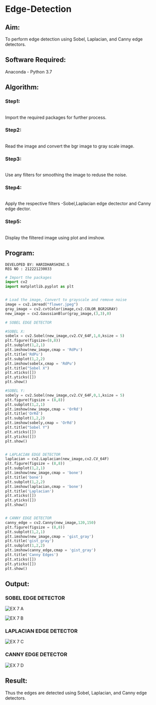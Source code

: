 # Edge-Detection
## Aim:
To perform edge detection using Sobel, Laplacian, and Canny edge detectors.

## Software Required:
Anaconda - Python 3.7

## Algorithm:
### Step1:
<br>
Import the required packages for further process.

### Step2:
<br>
Read the image and convert the bgr image to gray scale image.

### Step3:
<br>
Use any filters for smoothing the image to reduse the noise.

### Step4:
<br>
Apply the respective filters -Sobel,Laplacian edge dectector and Canny edge dector.

### Step5:
<br>
Display the filtered image using plot and imshow.
 
## Program:
```
DEVELOPED BY: HARIDHARSHINI.S
REG NO : 212221230033
```

``` Python
# Import the packages
import cv2
import matplotlib.pyplot as plt


# Load the image, Convert to grayscale and remove noise
image = cv2.imread("flower.jpeg")
gray_image = cv2.cvtColor(image,cv2.COLOR_BGR2GRAY)
new_image = cv2.GaussianBlur(gray_image,(3,3),0)

# SOBEL EDGE DETECTOR

#SOBEL X:
sobelx = cv2.Sobel(new_image,cv2.CV_64F,1,0,ksize = 5)
plt.figure(figsize=(8,8))
plt.subplot(1,2,1)
plt.imshow(new_image,cmap = 'RdPu')
plt.title('RdPu')
plt.subplot(1,2,2)
plt.imshow(sobelx,cmap = 'RdPu')
plt.title("Sobel X")
plt.xticks([])
plt.yticks([])
plt.show()

#SOBEL Y:
sobely = cv2.Sobel(new_image,cv2.CV_64F,0,1,ksize = 5)
plt.figure(figsize = (8,8))
plt.subplot(1,2,1)
plt.imshow(new_image,cmap = 'OrRd')
plt.title('OrRd')
plt.subplot(1,2,2)
plt.imshow(sobely,cmap = 'OrRd')
plt.title("Sobel Y")
plt.xticks([])
plt.yticks([])
plt.show()


# LAPLACIAN EDGE DETECTOR
laplacian = cv2.Laplacian(new_image,cv2.CV_64F)
plt.figure(figsize = (8,8))
plt.subplot(1,2,1)
plt.imshow(new_image,cmap = 'bone')
plt.title('bone')
plt.subplot(1,2,2)
plt.imshow(laplacian,cmap = 'bone')
plt.title('Laplacian')
plt.xticks([])
plt.yticks([])
plt.show()


# CANNY EDGE DETECTOR
canny_edge = cv2.Canny(new_image,120,150)
plt.figure(figsize = (8,8))
plt.subplot(1,2,1)
plt.imshow(new_image,cmap = 'gist_gray')
plt.title('gist_gray')
plt.subplot(1,2,2)
plt.imshow(canny_edge,cmap = 'gist_gray')
plt.title('Canny Edges')
plt.xticks([])
plt.yticks([])
plt.show()

```
## Output:
### SOBEL EDGE DETECTOR
![EX 7 A](https://user-images.githubusercontent.com/94168395/233007539-c2dd3397-c9fe-4892-bce7-367649398865.png)

![EX 7 B](https://user-images.githubusercontent.com/94168395/233009711-350572cb-1963-43c4-9f08-eb10d5fb539e.png)


### LAPLACIAN EDGE DETECTOR
![EX 7 C](https://user-images.githubusercontent.com/94168395/233008832-1b972f82-0a30-434b-9723-a8eb76c4cab3.png)



### CANNY EDGE DETECTOR

![EX 7 D](https://user-images.githubusercontent.com/94168395/233009647-64a7cae8-cf96-4daf-b142-ea534aad5399.png)




## Result:
Thus the edges are detected using Sobel, Laplacian, and Canny edge detectors.
